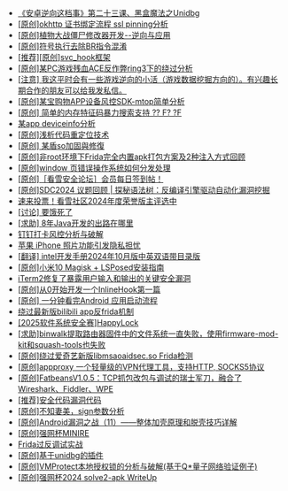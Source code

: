 + [《安卓逆向这档事》第二十三课、黑盒魔法之Unidbg](https://bbs.kanxue.com/thread-285073.htm)
+ [[原创]okhttp 证书绑定流程 ssl pinning分析](https://bbs.kanxue.com/thread-285064.htm)
+ [[原创]植物大战僵尸修改器开发--逆向与应用](https://bbs.kanxue.com/thread-284929.htm)
+ [[原创]符号执行去除BR指令混淆](https://bbs.kanxue.com/thread-280737.htm)
+ [[推荐][原创]svc_hook框架](https://bbs.kanxue.com/thread-284713.htm)
+ [[原创]某PC游戏残血ACE反作弊ring3下的绕过分析](https://bbs.kanxue.com/thread-284667.htm)
+ [[注意] 我这平时会有一些游戏逆向的小活（游戏数据挖掘方向的）。有兴趣长期合作的朋友可以给我发私信。](https://bbs.kanxue.com/thread-285109.htm)
+ [[原创]某宝购物APP设备风控SDK-mtop简单分析](https://bbs.kanxue.com/thread-284241.htm)
+ [[原创] 简单的内存特征码暴力搜索支持 ?? F? ?F](https://bbs.kanxue.com/thread-284451.htm)
+ [某app deviceinfo分析](https://bbs.kanxue.com/thread-274735.htm)
+ [[原创]浅析代码重定位技术](https://bbs.kanxue.com/thread-285117.htm)
+ [[原创] 某盾so加固與修復](https://bbs.kanxue.com/thread-285110.htm)
+ [[原创]非root环境下Frida完全内置apk打包方案及2种注入方式回顾](https://bbs.kanxue.com/thread-284482.htm)
+ [[原创]window 页错误操作系统如何分发处理](https://bbs.kanxue.com/thread-284919.htm)
+ [[原创]［看雪安全论坛］会员每日签到帖！](https://bbs.kanxue.com/thread-128928.htm)
+ [[原创]SDC2024 议题回顾 | 探秘语法树：反编译引擎驱动自动化漏洞挖掘](https://bbs.kanxue.com/thread-284318.htm)
+ [速来投票！看雪社区2024年度荣誉版主评选中](https://bbs.kanxue.com/thread-284944.htm)
+ [[讨论] 要饿死了](https://bbs.kanxue.com/thread-284422.htm)
+ [[求助] 8年Java开发的出路在哪里](https://bbs.kanxue.com/thread-285107.htm)
+ [钉钉打卡风控分析与破解](https://bbs.kanxue.com/thread-276154.htm)
+ [苹果 iPhone 照片功能引发隐私担忧](https://bbs.kanxue.com/thread-285134.htm)
+ [[翻译] intel开发手册2024年10月版中英双语带目录版](https://bbs.kanxue.com/thread-285029.htm)
+ [[原创]小米10 Magisk + LSPosed安装指南](https://bbs.kanxue.com/thread-285114.htm)
+ [iTerm2修复了暴露用户输入和输出的关键安全漏洞](https://bbs.kanxue.com/thread-285133.htm)
+ [[原创]从0开始开发一个InlineHook第一篇](https://bbs.kanxue.com/thread-284689.htm)
+ [[原创] 一分钟看完Android 应用启动流程](https://bbs.kanxue.com/thread-284686.htm)
+ [绕过最新版bilibili app反frida机制](https://bbs.kanxue.com/thread-281584.htm)
+ [[2025软件系统安全赛]HappyLock](https://bbs.kanxue.com/thread-285135.htm)
+ [[求助]binwalk提取路由器固件中的文件系统一直失败，使用firmware-mod-kit和squash-tools也失败](https://bbs.kanxue.com/thread-285126.htm)
+ [[原创]绕过爱奇艺新版libmsaoaidsec.so Frida检测](https://bbs.kanxue.com/thread-280754.htm)
+ [[原创]appproxy 一个轻量级的VPN代理工具，支持HTTP, SOCKS5协议](https://bbs.kanxue.com/thread-282002.htm)
+ [[原创]FatbeansV1.0.5：TCP抓包改包与调试的瑞士军刀，融合了Wireshark、Fiddler、WPE](https://bbs.kanxue.com/thread-284571.htm)
+ [[推荐]安全代码漏洞代码](https://bbs.kanxue.com/thread-219982.htm)
+ [[原创]不知妻美，sign参数分析](https://bbs.kanxue.com/thread-284425.htm)
+ [[原创]Android漏洞之战（11）——整体加壳原理和脱壳技巧详解](https://bbs.kanxue.com/thread-273293.htm)
+ [[原创]强网杯MINIRE](https://bbs.kanxue.com/thread-284364.htm)
+ [Frida过反调试实战](https://bbs.kanxue.com/thread-284838.htm)
+ [[原创]基于unidbg的插件](https://bbs.kanxue.com/thread-285136.htm)
+ [[原创]VMProtect本地授权锁的分析与破解(基于Q*量子网络验证例子)](https://bbs.kanxue.com/thread-285076.htm)
+ [[原创]强网杯2024 solve2-apk WriteUp](https://bbs.kanxue.com/thread-284630.htm)
